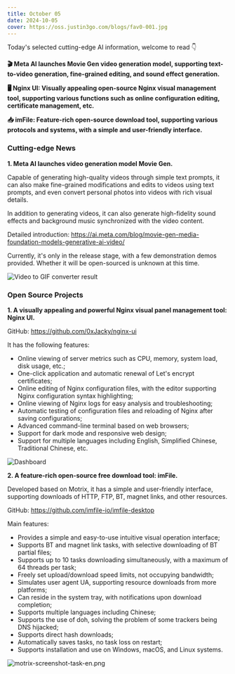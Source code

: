 ```yaml
---
title: October 05
date: 2024-10-05
cover: https://oss.justin3go.com/blogs/fav0-001.jpg
---
```


Today's selected cutting-edge AI information, welcome to read 👇

**🎬 Meta AI launches Movie Gen video generation model, supporting text-to-video generation, fine-grained editing, and sound effect generation.**

**🖥️ Nginx UI: Visually appealing open-source Nginx visual management tool, supporting various functions such as online configuration editing, certificate management, etc.**

**📥 imFile: Feature-rich open-source download tool, supporting various protocols and systems, with a simple and user-friendly interface.**

### Cutting-edge News

**1. Meta AI launches video generation model Movie Gen.**

Capable of generating high-quality videos through simple text prompts, it can also make fine-grained modifications and edits to videos using text prompts, and even convert personal photos into videos with rich visual details.

In addition to generating videos, it can also generate high-fidelity sound effects and background music synchronized with the video content.

Detailed introduction: https://ai.meta.com/blog/movie-gen-media-foundation-models-generative-ai-video/

Currently, it's only in the release stage, with a few demonstration demos provided. Whether it will be open-sourced is unknown at this time.

![Video to GIF converter result](https://cdn.jsdelivr.net/gh/freelander/oss@master/ai-daily/2024-10-05/Video%20to%20GIF%20converter%20result.gif)

### Open Source Projects

**1. A visually appealing and powerful Nginx visual panel management tool: Nginx UI.**

GitHub: https://github.com/0xJacky/nginx-ui

It has the following features:

- Online viewing of server metrics such as CPU, memory, system load, disk usage, etc.;
- One-click application and automatic renewal of Let's encrypt certificates;
- Online editing of Nginx configuration files, with the editor supporting Nginx configuration syntax highlighting;
- Online viewing of Nginx logs for easy analysis and troubleshooting;
- Automatic testing of configuration files and reloading of Nginx after saving configurations;
- Advanced command-line terminal based on web browsers;
- Support for dark mode and responsive web design;
- Support for multiple languages including English, Simplified Chinese, Traditional Chinese, etc.

![Dashboard](https://cdn.jsdelivr.net/gh/freelander/oss@master/ai-daily/2024-10-05/dashboard_zh_CN.png)

**2. A feature-rich open-source free download tool: imFile.**

Developed based on Motrix, it has a simple and user-friendly interface, supporting downloads of HTTP, FTP, BT, magnet links, and other resources.

GitHub: https://github.com/imfile-io/imfile-desktop

Main features:

- Provides a simple and easy-to-use intuitive visual operation interface;
- Supports BT and magnet link tasks, with selective downloading of BT partial files;
- Supports up to 10 tasks downloading simultaneously, with a maximum of 64 threads per task;
- Freely set upload/download speed limits, not occupying bandwidth;
- Simulates user agent UA, supporting resource downloads from more platforms;
- Can reside in the system tray, with notifications upon download completion;
- Supports multiple languages including Chinese;
- Supports the use of doh, solving the problem of some trackers being DNS hijacked;
- Supports direct hash downloads;
- Automatically saves tasks, no task loss on restart;
- Supports installation and use on Windows, macOS, and Linux systems.

![motrix-screenshot-task-en.png](https://cdn.jsdelivr.net/gh/freelander/oss@master/ai-daily/2024-10-05/userInterface_img.png)

